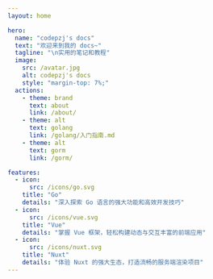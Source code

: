 ```yaml
---
layout: home

hero:
  name: "codepzj's docs"
  text: "欢迎来到我的 docs~"
  tagline: "\n实用的笔记和教程"
  image:
    src: /avatar.jpg
    alt: codepzj's docs
    style: "margin-top: 7%;"
  actions:
    - theme: brand
      text: about
      link: /about/
    - theme: alt
      text: golang
      link: /golang/入门指南.md
    - theme: alt
      text: gorm
      link: /gorm/

features:
  - icon:
      src: /icons/go.svg
    title: "Go"
    details: "深入探索 Go 语言的强大功能和高效开发技巧"
  - icon:
      src: /icons/vue.svg
    title: "Vue"
    details: "掌握 Vue 框架，轻松构建动态与交互丰富的前端应用"
  - icon:
      src: /icons/nuxt.svg
    title: "Nuxt"
    details: "体验 Nuxt 的强大生态，打造流畅的服务端渲染项目"
---
```

